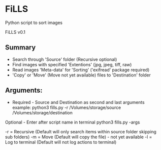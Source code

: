 # FiLLS
Python script to sort images

FiLLS v0.1
## Summary
- Search through 'Source' folder (Recursive optional)
- Find images with specified 'Extentions' (jpg, jpeg, tiff, raw)
- Read images 'Meta-data' for 'Sorting' ('exifread' package required)
- 'Copy' or 'Move' (Move not yet available) files to 'Destination' folder

## Arguments:
* Required - Source and Destination as second and last arguments
example: python3 fills.py -r /Volumes/storage/source /Volumes/storage/destination

Optional - Enter after script name in terminal python3 fills.py -args

-r = Recursive (Default will only search items within source folder skipping sub folders)
-m = Move (Default will copy the file) - not yet available
-l = Log to terminal (Default will not log actions to terminal)
